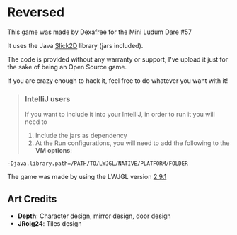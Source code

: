 # Reversed
This game was made by Dexafree for the Mini Ludum Dare #57

It uses the Java [Slick2D](http://slick.ninjacave.com/) library (jars included).

The code is provided without any warranty or support, I've upload it just for the sake of being an Open Source game.

If you are crazy enough to hack it, feel free to do whatever you want with it!

> ### IntelliJ users
> If you want to include it into your IntelliJ, in order to run it you will need to
> 1. Include the jars as dependency
> 2. At the Run configurations, you will need to add the following to the **VM options**:

```
-Djava.library.path=/PATH/TO/LWJGL/NATIVE/PLATFORM/FOLDER
```

The game was made by using the LWJGL version [2.9.1](http://sourceforge.net/projects/java-game-lib/files/Official%20Releases/LWJGL%202.9.1/)


## Art Credits
* **Depth**: Character design, mirror design, door design
* **JRoig24**: Tiles design
